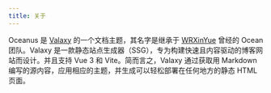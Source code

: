 ```yaml
---
title: 关于
---
```


Oceanus 是 [Valaxy](https://valaxy.site/) 的一个文档主题，其名字是继承于 [WRXinYue](https://github.com/WRXinYue) 曾经的 Ocean 团队。Valaxy 是一款静态站点生成器（SSG），专为构建快速且内容驱动的博客网站而设计。并且支持 Vue 3 和 Vite。简而言之，Valaxy 通过获取用 Markdown 编写的源内容，应用相应的主题，并生成可以轻松部署在任何地方的静态 HTML 页面。

<!-- more -->
